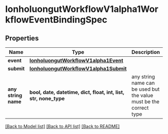# IonholuongutWorkflowV1alpha1WorkflowEventBindingSpec


## Properties
Name | Type | Description | Notes
------------ | ------------- | ------------- | -------------
**event** | [**IonholuongutWorkflowV1alpha1Event**](IonholuongutWorkflowV1alpha1Event.md) |  | 
**submit** | [**IonholuongutWorkflowV1alpha1Submit**](IonholuongutWorkflowV1alpha1Submit.md) |  | [optional] 
**any string name** | **bool, date, datetime, dict, float, int, list, str, none_type** | any string name can be used but the value must be the correct type | [optional]

[[Back to Model list]](../README.md#documentation-for-models) [[Back to API list]](../README.md#documentation-for-api-endpoints) [[Back to README]](../README.md)


